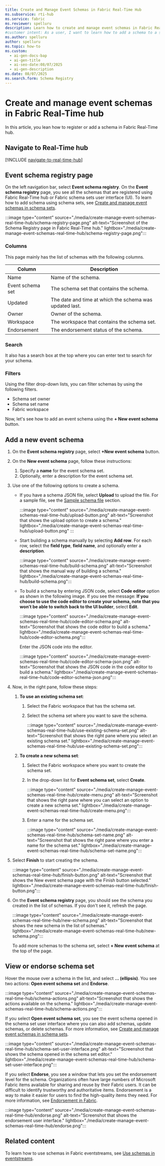 ```yaml
---
title: Create and Manage Event Schemas in Fabric Real-Time Hub
ms.subservice: rti-hub
ms.service: fabric
ms.reviewer: spelluru
description: Learn how to create and manage event schemas in Fabric Real-Time Hub with step-by-step guidance for registration, schema building, and organization.
#customer intent: As a user, I want to learn how to add a schema to a schema set.
ms.author: spelluru
author: spelluru
ms.topic: how-to
ms.custom:
  - ai-gen-docs-bap
  - ai-gen-title
  - ai-seo-date:08/07/2025
  - ai-gen-description
ms.date: 08/07/2025
ms.search.form: Schema Registry
---
```


# Create and manage event schemas in Fabric Real-Time hub

In this article, you lean how to register or add a schema in Fabric Real-Time hub.

## Navigate to Real-Time hub

[!INCLUDE [navigate-to-real-time-hub](../../real-time-hub/includes/navigate-to-real-time-hub.md)]

## Event schema registry page

On the left navigation bar, select **Event schema registry**. On the **Event schema registry** page, you see all the schemas that are registered using Fabric Real-Time hub or Fabric schema sets user interface (UI). To learn how to add schema using schema sets, see [Create and manage event schemas in schema sets](create-manage-event-schemas.md).

:::image type="content" source="./media/create-manage-event-schemas-real-time-hub/schema-registry-page.png" alt-text="Screenshot of the Schema Registry page in Fabric Real-Time hub." lightbox="./media/create-manage-event-schemas-real-time-hub/schema-registry-page.png":::

### Columns

This page mainly has the list of schemas with the following columns.

| Column           | Description                                          |
|------------------|------------------------------------------------------|
| Name             | Name of the schema.                                  |
| Event schema set | The schema set that contains the schema.             |
| Updated          | The date and time at which the schema was updated last. |
| Owner            | Owner of the schema.                                 |
| Workspace        | The workspace that contains the schema set.          |
| Endorsement      | The endorsement status of the schema.                |

### Search

It also has a search box at the top where you can enter text to search for your schema.

### Filters

Using the filter drop-down lists, you can filter schemas by using the following filters.

- Schema set owner
- Schema set name
- Fabric workspace

Now, let's see how to add an event schema using the **+ New event schema** button.

## Add a new event schema

1. On the **Event schema registry** page, select **+New event schema** button.
1. On the **New event schema** page, follow these instructions:
    1. Specify a **name** for the event schema set.
    1. Optionally, enter a description for the event schema set. 
1. Use one of the following options to create a schema.

    - If you have a schema JSON file, select **Upload** to upload the file. For a sample file, see the [Sample schema file](create-manage-event-schemas.md#download-an-event-schema) section. 

        :::image type="content" source="./media/create-manage-event-schemas-real-time-hub/upload-button.png" alt-text="Screenshot that shows the upload option to create a schema." lightbox="./media/create-manage-event-schemas-real-time-hub/upload-button.png" :::
    - Start building a schema manually by selecting **Add row**. For each row, select the **field type**, **field name**, and optionally enter a **description**. 
    
        :::image type="content" source="./media/create-manage-event-schemas-real-time-hub/build-schema.png" alt-text="Screenshot that shows the manual way of building a schema." lightbox="./media/create-manage-event-schemas-real-time-hub/build-schema.png":::            
    
    - To build a schema by entering JSON code, select **Code editor** option as shown in the following image. If you see the message: **If you choose to use the code editor to create your schema, note that you won’t be able to switch back to the UI builder**, select **Edit**. 

        :::image type="content" source="./media/create-manage-event-schemas-real-time-hub/code-editor-schema.png" alt-text="Screenshot that shows the code editor to build a schema." lightbox="./media/create-manage-event-schemas-real-time-hub/code-editor-schema.png":::   

        Enter the JSON code into the editor. 

        :::image type="content" source="./media/create-manage-event-schemas-real-time-hub/code-editor-schema-json.png" alt-text="Screenshot that shows the JSON code in the code editor to build a schema." lightbox="./media/create-manage-event-schemas-real-time-hub/code-editor-schema-json.png":::                    
1. Now, in the right pane, follow these steps:
    1. **To use an existing schema set**:
        1. Select the Fabric workspace that has the schema set.
        1. Select the schema set where you want to save the schema.

            :::image type="content" source="./media/create-manage-event-schemas-real-time-hub/use-existing-schema-set.png" alt-text="Screenshot that shows the right pane where you select an existing schema set." lightbox="./media/create-manage-event-schemas-real-time-hub/use-existing-schema-set.png":::

    1. **To create a new schema set**:
        1. Select the Fabric workspace where you want to create the schema set.
        1. In the drop-down list for **Event schema set**, select **Create**.

            :::image type="content" source="./media/create-manage-event-schemas-real-time-hub/create-menu.png" alt-text="Screenshot that shows the right pane where you can select an option to create a new schema set." lightbox="./media/create-manage-event-schemas-real-time-hub/create-menu.png":::

        1. Enter a name for the schema set.

            :::image type="content" source="./media/create-manage-event-schemas-real-time-hub/schema-set-name.png" alt-text="Screenshot that shows the right pane where you enter a name for the schema set." lightbox="./media/create-manage-event-schemas-real-time-hub/schema-set-name.png":::

1. Select **Finish** to start creating the schema.

    :::image type="content" source="./media/create-manage-event-schemas-real-time-hub/finish-button.png" alt-text="Screenshot that shows the New event schema page with the Finish button selected." lightbox="./media/create-manage-event-schemas-real-time-hub/finish-button.png":::

1. On the **Event schema registry** page, you should see the schema you created in the list of schemas. If you don't see it, refresh the page.

    :::image type="content" source="./media/create-manage-event-schemas-real-time-hub/new-schema.png" alt-text="Screenshot that shows the new schema in the list of schemas." lightbox="./media/create-manage-event-schemas-real-time-hub/new-schema.png":::

    To add more schemas to the schema set, select **+ New event schema** at the top of the page.

## View or endorse schema set

Hover the mouse over a schema in the list, and select **... (ellipsis)**. You see two actions: **Open event schema set** and **Endorse**.

:::image type="content" source="./media/create-manage-event-schemas-real-time-hub/schema-actions.png" alt-text="Screenshot that shows the actions available on the schema." lightbox="./media/create-manage-event-schemas-real-time-hub/schema-actions.png":::

If you select **Open event schema set**, you see the event schema opened in the schema set user interface where you can also add schemas, update schemas, or delete schemas. For more information, see [Create and manage event schemas in schema sets](create-manage-event-schemas.md).

:::image type="content" source="./media/create-manage-event-schemas-real-time-hub/schema-set-user-interface.png" alt-text="Screenshot that shows the schema opened in the schema set editor." lightbox="./media/create-manage-event-schemas-real-time-hub/schema-set-user-interface.png":::

If you select **Endorse**, you see a window that lets you set the endorsement level for the schema. Organizations often have large numbers of Microsoft Fabric items available for sharing and reuse by their Fabric users. It can be difficult to identify trustworthy and authoritative items. Endorsement is a way to make it easier for users to find the high-quality items they need. For more information, see [Endorsement in Fabric](/fundamentals/endorsement-promote-certify).

:::image type="content" source="./media/create-manage-event-schemas-real-time-hub/endorse.png" alt-text="Screenshot that shows the endorsement user interface." lightbox="./media/create-manage-event-schemas-real-time-hub/endorse.png":::

## Related content

To learn how to use schemas in Fabric eventstreams, see [Use schemas in eventstreams](use-event-schemas.md).
